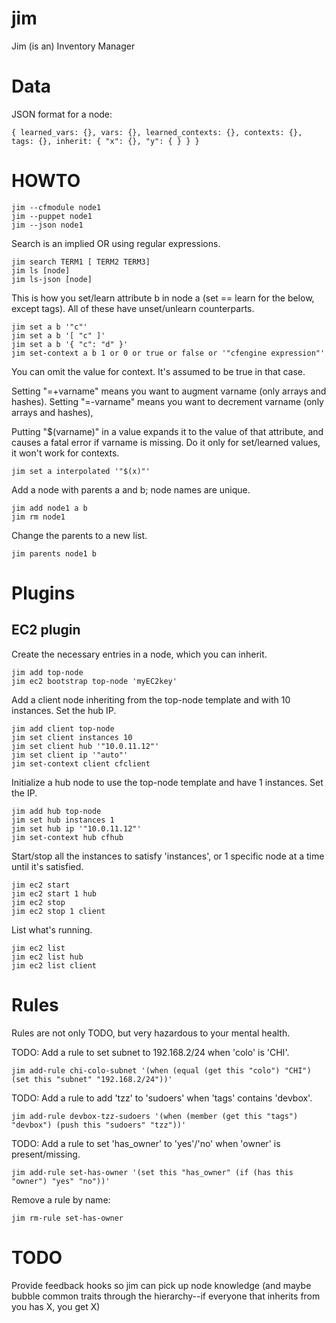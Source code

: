 jim
===

Jim (is an) Inventory Manager

# Data

JSON format for a node:

    { learned_vars: {}, vars: {}, learned_contexts: {}, contexts: {}, tags: {}, inherit: { "x": {}, "y": { } } }

# HOWTO

    jim --cfmodule node1
    jim --puppet node1
    jim --json node1

Search is an implied OR using regular expressions.

    jim search TERM1 [ TERM2 TERM3]
    jim ls [node]
    jim ls-json [node]

This is how you set/learn attribute b in node a (set == learn for the below, except tags).
All of these have unset/unlearn counterparts.

    jim set a b '"c"'
    jim set a b '[ "c" ]'
    jim set a b '{ "c": "d" }'
    jim set-context a b 1 or 0 or true or false or '"cfengine expression"'

You can omit the value for context.  It's assumed to be true in that case.

Setting "=+varname" means you want to augment varname (only arrays and hashes).
Setting "=-varname" means you want to decrement varname (only arrays and hashes),

Putting "$(varname)" in a value expands it to the value of that
attribute, and causes a fatal error if varname is missing.  Do it only
for set/learned values, it won't work for contexts.

    jim set a interpolated '"$(x)"'

Add a node with parents a and b; node names are unique.

    jim add node1 a b
    jim rm node1

Change the parents to a new list.

    jim parents node1 b

# Plugins

## EC2 plugin

Create the necessary entries in a node, which you can inherit.

    jim add top-node
    jim ec2 bootstrap top-node 'myEC2key'

Add a client node inheriting from the top-node template and with 10
instances.  Set the hub IP.

    jim add client top-node
    jim set client instances 10
	jim set client hub '"10.0.11.12"'
    jim set client ip '"auto"'
    jim set-context client cfclient

Initialize a hub node to use the top-node template and have 1
instances.  Set the IP.

    jim add hub top-node
    jim set hub instances 1
    jim set hub ip '"10.0.11.12"'
    jim set-context hub cfhub

Start/stop all the instances to satisfy 'instances', or 1 specific
node at a time until it's satisfied.

    jim ec2 start
    jim ec2 start 1 hub
    jim ec2 stop
    jim ec2 stop 1 client

List what's running.

    jim ec2 list
    jim ec2 list hub
    jim ec2 list client

# Rules

Rules are not only TODO, but very hazardous to your mental health.

TODO: Add a rule to set subnet to 192.168.2/24 when 'colo' is 'CHI'.

    jim add-rule chi-colo-subnet '(when (equal (get this "colo") "CHI") (set this "subnet" "192.168.2/24"))'

TODO: Add a rule to add 'tzz' to 'sudoers' when 'tags' contains 'devbox'.

    jim add-rule devbox-tzz-sudoers '(when (member (get this "tags") "devbox") (push this "sudoers" "tzz"))'

TODO: Add a rule to set 'has_owner' to 'yes'/'no' when 'owner' is present/missing.

    jim add-rule set-has-owner '(set this "has_owner" (if (has this "owner") "yes" "no"))'

Remove a rule by name:

    jim rm-rule set-has-owner

# TODO

Provide feedback hooks so jim can pick up node knowledge (and maybe
bubble common traits through the hierarchy--if everyone that inherits
from you has X, you get X)

